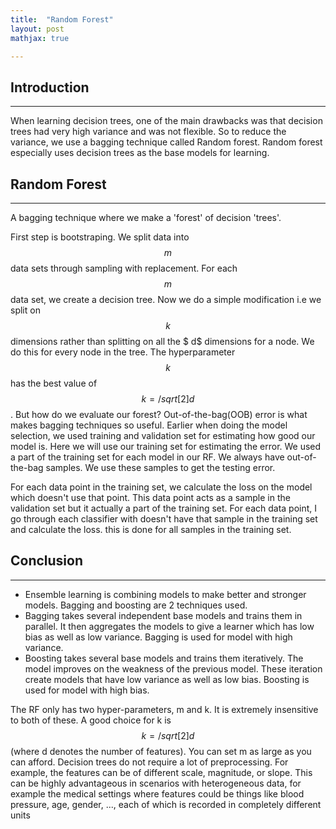 ```yaml
---
title:  "Random Forest"
layout: post
mathjax: true

---
```


## Introduction
---
When learning decision trees, one of the main drawbacks was that decision trees had very high variance and was not flexible. So to reduce the variance, we use a bagging technique called Random forest. Random forest especially uses decision trees as the base models for learning.

## Random Forest
---
A bagging technique where we make a 'forest' of decision 'trees'. 

First step is bootstraping. We split data into $$ m $$ data sets through sampling with replacement. For each $$ m $$ data set, we create a decision tree. Now we do a simple modification i.e we split on $$ k $$dimensions rather than splitting on all the $ d$ dimensions for a node. We do this for every node in the tree. The hyperparameter $$k$$ has the best value of $$ k= /sqrt[2]{d}$$. 
But how do we evaluate our forest? Out-of-the-bag(OOB) error is what makes bagging techniques so useful. Earlier when doing the model selection, we used training and validation set for estimating how good our model is. Here we will use our training set for estimating the error. We used a part of the training set for each model in our RF. We always have out-of-the-bag samples. We use these samples to get the testing error.

For each data point in the training set, we calculate the loss on the model which doesn't use that point. This data point acts as a sample in the validation set but it actually a part of the training set. 
For each data point, I go through each classifier with doesn't have that sample in the training set and calculate the loss. this is done for all samples in the training set.

## Conclusion
---
* Ensemble learning is combining models to make better and stronger models. Bagging and boosting are 2 techniques used.
* Bagging takes several independent base models and trains them in parallel. It then aggregates the models to give a learner which has low bias as well as low variance. Bagging is used for model with high variance.
* Boosting takes several base models and trains them iteratively. The model improves on the weakness of the previous model. These iteration create models that have low             variance as well as low bias. Boosting is used for model with high bias.

The RF only has two hyper-parameters, m and k. It is extremely insensitive to both of these. A good choice for k is $$k=/sqrt[2]{d}$$ (where d denotes the number of features). You can set m as large as you can afford.
Decision trees do not require a lot of preprocessing. For example, the features can be of different scale, magnitude, or slope. This can be highly advantageous in scenarios with heterogeneous data, for example the medical settings where features could be things like blood pressure, age, gender, ..., each of which is recorded in completely different units
